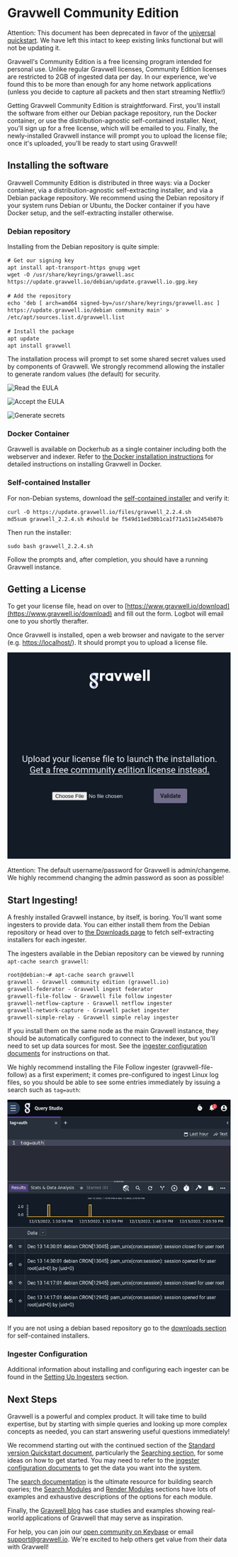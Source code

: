 # Gravwell Community Edition

Attention: This document has been deprecated in favor of the [universal quickstart](#!quickstart/quickstart.md). We have left this intact to keep existing links functional but will not be updating it.

Gravwell's Community Edition is a free licensing program intended for personal use. Unlike regular Gravwell licenses, Community Edition licenses are restricted to 2GB of ingested data per day. In our experience, we've found this to be more than enough for any home network applications (unless you decide to capture all packets and then start streaming Netflix!)

Getting Gravwell Community Edition is straightforward. First, you'll install the software from either our Debian package repository, run the Docker container, or use the distribution-agnostic self-contained installer. Next, you'll sign up for a free license, which will be emailed to you. Finally, the newly-installed Gravwell instance will prompt you to upload the license file; once it's uploaded, you'll be ready to start using Gravwell!

## Installing the software

Gravwell Community Edition is distributed in three ways: via a Docker container, via a distribution-agnostic self-extracting installer, and via a Debian package repository. We recommend using the Debian repository if your system runs Debian or Ubuntu, the Docker container if you have Docker setup, and the self-extracting installer otherwise.

### Debian repository

Installing from the Debian repository is quite simple:

```
# Get our signing key
apt install apt-transport-https gnupg wget
wget -O /usr/share/keyrings/gravwell.asc https://update.gravwell.io/debian/update.gravwell.io.gpg.key

# Add the repository
echo 'deb [ arch=amd64 signed-by=/usr/share/keyrings/gravwell.asc ] https://update.gravwell.io/debian community main' > /etc/apt/sources.list.d/gravwell.list

# Install the package
apt update
apt install gravwell
```

The installation process will prompt to set some shared secret values used by components of Gravwell. We strongly recommend allowing the installer to generate random values (the default) for security.

![Read the EULA](eula.png)

![Accept the EULA](eula2.png)

![Generate secrets](secret-prompt.png)

### Docker Container

Gravwell is available on Dockerhub as a single container including both the webserver and indexer. Refer to [the Docker installation instructions](#!configuration/docker.md) for detailed instructions on installing Gravwell in Docker.

### Self-contained Installer

For non-Debian systems, download the [self-contained installer](https://update.gravwell.io/files/gravwell_2.2.4.sh) and verify it:

```
curl -O https://update.gravwell.io/files/gravwell_2.2.4.sh
md5sum gravwell_2.2.4.sh #should be f549d11ed30b1ca1f71a511e2454b07b
```

Then run the installer:

```
sudo bash gravwell_2.2.4.sh
```

Follow the prompts and, after completion, you should have a running Gravwell instance.

## Getting a License

To get your license file, head on over to [https://www.gravwell.io/download](https://www.gravwell.io/download) and fill out the form. Logbot will email one to you shortly therafter.

Once Gravwell is installed, open a web browser and navigate to the server (e.g. [https://localhost/](https://localhost/)). It should prompt you to upload a license file.

![Upload license](upload-license.png)

Attention: The default username/password for Gravwell is admin/changeme. We highly recommend changing the admin password as soon as possible!

## Start Ingesting!

A freshly installed Gravwell instance, by itself, is boring. You'll want some ingesters to provide data. You can either install them from the Debian repository or head over to [the Downloads page](downloads.md) to fetch self-extracting installers for each ingester.

The ingesters available in the Debian repository can be viewed by running `apt-cache search gravwell`:

```
root@debian:~# apt-cache search gravwell
gravwell - Gravwell community edition (gravwell.io)
gravwell-federator - Gravwell ingest federator
gravwell-file-follow - Gravwell file follow ingester
gravwell-netflow-capture - Gravwell netflow ingester
gravwell-network-capture - Gravwell packet ingester
gravwell-simple-relay - Gravwell simple relay ingester
```

If you install them on the same node as the main Gravwell instance, they should be automatically configured to connect to the indexer, but you'll need to set up data sources for most. See the [ingester configuration documents](#!ingesters/ingesters.md) for instructions on that.

We highly recommend installing the File Follow ingester (gravwell-file-follow) as a first experiment; it comes pre-configured to ingest Linux log files, so you should be able to see some entries immediately by issuing a search such as `tag=auth`:

![Auth entries](auth.png)

If you are not using a debian based repository go to the [downloads section](downloads.md) for self-contained installers.

### Ingester Configuration

Additional information about installing and configuring each ingester can be found in the [Setting Up Ingesters](/ingesters/ingesters.md) section.

## Next Steps

Gravwell is a powerful and complex product. It will take time to build expertise, but by starting with simple queries and looking up more complex concepts as needed, you can start answering useful questions immediately!

We recommend starting out with the continued section of the [Standard version Quickstart document](quickstart.md#Feeding_Data), particularly the [Searching section](quickstart.md#Searching), for some ideas on how to get started. You may need to refer to the [ingester configuration documents](#!ingesters/ingesters.md) to get the data you want into the system.

The [search documentation](#!search/search.md) is the ultimate resource for building search queries; the [Search Modules](#!search/searchmodules.md) and [Render Modules](#!search/rendermodules.md) sections have lots of examples and exhaustive descriptions of the options for each module.

Finally, the [Gravwell blog](https://www.gravwell.io/blog) has case studies and examples showing real-world applications of Gravwell that may serve as inspiration.

For help, you can join our [open community on Keybase](https://keybase.io/team/gravwell.community) or email support@gravwell.io. We're excited to help others get value from their data with Gravwell!
